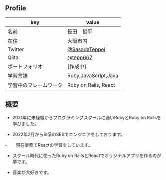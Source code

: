 ## Profile

|key|value|
|----|----|
|名前|笹田　哲平|
|在住|大阪市内|
|Twitter|[@SasadaTeppei](https://twitter.com/SasadaTeppei)|
|Qiita|[@tepp667](https://qiita.com/tepp667)
|ポートフォリオ|[作成中]|
|学習言語|Ruby,JavaScript,Java|
|学習中のフレームワーク|Ruby on Rails, React| 

## 概要
- 2021年に未経験からプログラミングスクールに通いRubyとRuby on Railsを学びました。

- 2022年2月からSI系のSESでエンジニアをしております。

-　　現在業務でReactの学習をしています。

- スクール時代に使ったRuby on RailsとReactでオリジナルアプリを作るのが夢です。

- 音楽が大好きです。
